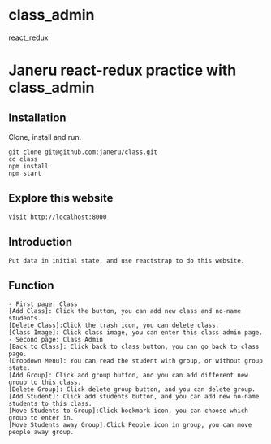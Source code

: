 # class_admin
react_redux 


# Janeru react-redux practice with class_admin


## Installation
Clone, install and run.

```
git clone git@github.com:janeru/class.git
cd class
npm install
npm start
```
## Explore this website
```
Visit http://localhost:8000
```

## Introduction
```
Put data in initial state, and use reactstrap to do this website.
```
## Function 
```
- First page: Class
[Add Class]: Click the button, you can add new class and no-name students.
[Delete Class]:Click the trash icon, you can delete class.
[Class Image]: Click class image, you can enter this class admin page.
- Second page: Class Admin
[Back to Class]: Click back to class button, you can go back to class page.
[Dropdown Menu]: You can read the student with group, or without group state.
[Add Group]: Click add group button, and you can add different new group to this class.
[Delete Group]: Click delete group button, and you can delete group.
[Add Student]: Click add students button, and you can add new no-name students to this class.
[Move Students to Group]:Click bookmark icon, you can choose which group to enter in.
[Move Students away Group]:Click People icon in group, you can move people away group.
```


